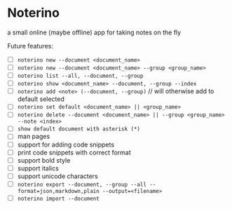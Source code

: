 # Noterino
a small online (maybe offline) app for taking notes on the fly

Future features:
- [ ] `noterino new --document <document_name>`
- [ ] `noterino new --document <document_name> --group <group_name>`
- [ ] `noterino list --all, --document, --group`
- [ ] `noterino show <document_name> --document, --group --index`
- [ ] `noterino add <note> (--document, --group)` // will otherwise add to default selected
- [ ] `noterino set default <document_name> || <group_name>`
- [ ] `noterino delete --document <document_name> || --group <group_name> --note <index>`
- [ ] `show default document with asterisk (*)`
- [ ] man pages
- [ ] support for adding code snippets
- [ ] print code snippets with correct format
- [ ] support bold style
- [ ] support italics
- [ ] support unicode characters
- [ ] `noterino export --document, --group --all --format=json,markdown,plain --output=<filename>`
- [ ] `noterino import --document`
